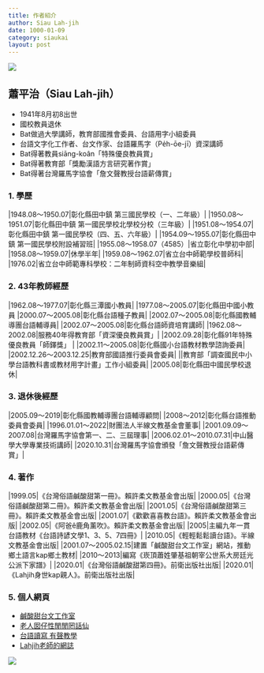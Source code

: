 ```yaml
---
title: 作者紹介
author: Siau Lah-jih
date: 1000-01-09
category: siaukai
layout: post
---
```


![](../../too5/00/chokchia1.jpg)

## 蕭平治（Siau Lah-jih）

- 1941年8月初8出世
- 國校教員退休
- Bat做過大學講師，教育部國推會委員、台語用字小組委員
- 台語文字化工作者、台文作家、台語羅馬字（Pe̍h-ōe-jī）資深講師
- Bat得著教員siāng-koân「特殊優良教員賞」
- Bat得著教育部「獎勵漢語方言研究著作賞」
- Bat得著台灣羅馬字協會「詹文聲教授台語薪傳賞」

### 1. 學歷

|1948.08～1950.07|彰化縣田中鎮 第三國民學校（一、二年級）|
|1950.08～1951.07|彰化縣田中鎮 第一國民學校北學校分校（三年級）|
|1951.08～1954.07|彰化縣田中鎮 第一國民學校（四、五、六年級）|
|1954.09～1955.07|彰化縣田中鎮 第一國民學校附設補習班|
|1955.08～1958.07（4585）|省立彰化中學初中部|
|1958.08～1959.07|休學半年|
|1959.08～1962.07|省立台中師範學校普師科|
|1976.02|省立台中師範專科學校：二年制師資科空中教學音樂組|

### 2. 43年教師經歷

|1962.08～1977.07|彰化縣三潭國小教員|
|1977.08～2005.07|彰化縣田中國小教員
|2000.07～2005.08|彰化縣台語種子教員|
|2002.07～2005.08|彰化縣國教輔導團台語輔導員|
|2002.07～2005.08|彰化縣台語師資培育講師|
|1962.08～2002.08|服務40年得教育部「資深優良教員賞」|
|2002.09.28|彰化縣91年特殊優良教員「師鐸獎」 |
|2002.11～2005.08|彰化縣國小台語教材教學諮詢委員|
|2002.12.26～2003.12.25|教育部國語推行委員會委員|
||教育部「調查國民中小學台語教科書或教材用字計畫」工作小組委員|
|2005.08|彰化縣田中國民學校退休|

### 3. 退休後經歷

|2005.09～2019|彰化縣國教輔導團台語輔導顧問|
|2008～2012|彰化縣台語推動委員會委員|
|1996.01.01～2022|財團法人半線文教基金會董事|
|2001.09.09～2007.08|台灣羅馬字協會第一、二、三屆理事|
|2006.02.01～2010.07.31|中山醫學大學專業技術講師|
|2020.10.31|台灣羅馬字協會頒發「詹文聲教授台語薪傳賞」|

### 4. 著作

|1999.05|《台灣俗語鹹酸甜第一冊》。賴許柔文教基金會出版|
|2000.05|《台灣俗語鹹酸甜第二冊》。賴許柔文教基金會出版|
|2001.05|《台灣俗語鹹酸甜第三冊》。賴許柔文教基金會出版|
|2001.07|《歡歡喜喜教台語》。賴許柔文教基金會出版|
|2002.05|《阿爸ê鹿角薰吹》。賴許柔文教基金會出版|
|2005|主編九年一貫台語教材《台語詩諺文學1、3、5、7四冊》|
|2010.05|《輕輕鬆鬆讀台語》。半線文教基金會出版|
|2001.07～2005.02.15|建置「鹹酸甜台文工作室」網站，推動鄉土語言kap鄉土教材|
|2010～2013|編寫《崁頂蕭姓肇基祖朝宰公世系大房廷光公派下家譜》|
|2020.01|《台灣俗語鹹酸甜第四冊》。前衛出版社出版|
|2020.01|《Lahjih身世kap親人》。前衛出版社出版|

### 5. 個人網頁

- [鹹酸甜台文工作室](http://blog.xuite.net/kouhua/kiamsngtinn)
- [老人囡仔性閒閒罔話仙](http://chhantionglang.blogspot.com/)
- [台語讀寫 有聲教學](http://tiantionglang.blogspot.com/)
- [Lahjih老師的網誌](http://blog.xuite.net/kouhua/lahjih)

![](../../too5/00/chokchia2.jpg)